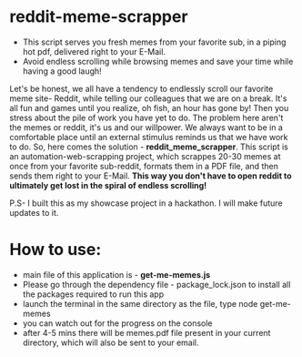 # reddit-meme-scrapper
* This script serves you fresh memes from your favorite sub, in a piping hot pdf, delivered right to your E-Mail. 
* Avoid endless scrolling while browsing memes and save your time while having a good laugh!

Let's be honest, we all have a tendency to endlessly scroll our favorite meme site- Reddit, while telling our colleagues that we are on a break.
It's all fun and games until you realize, oh fish, an hour has gone by! Then you stress about the pile of work you have yet to do. The problem
here aren't the memes or reddit, it's us and our willpower. We always want to be in a comfortable place until an external stimulus reminds us that we
have work to do. So, here comes the solution - **reddit_meme_scrapper**. This script is an automation-web-scrapping project, which scrappes 20-30 memes 
at once from your favorite sub-reddit, formats them in a PDF file, and then sends them right to your E-Mail. **This way you don't have to open reddit
to ultimately get lost in the spiral of endless scrolling!**

P.S- I built this as my showcase project in a hackathon. I will make future updates to it.

# How to use:
* main file of this application is - **get-me-memes.js**
* Please go through the dependency file - package_lock.json to install all the packages required to run this app
* launch the terminal in the same directory as the file, type node get-me-memes
* you can watch out for the progress on the console
* after 4-5 mins there will be memes.pdf file present in your current directory, which will also be sent to your email.

